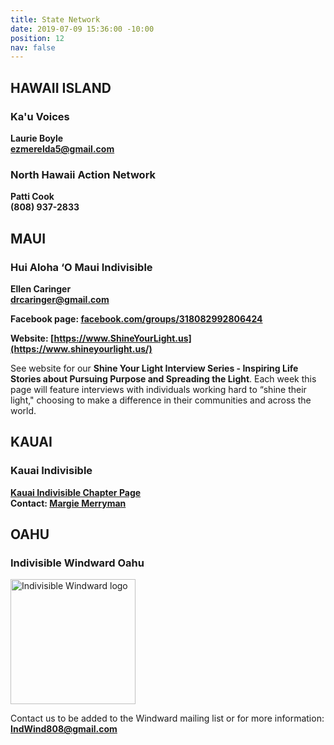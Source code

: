 ```yaml
---
title: State Network
date: 2019-07-09 15:36:00 -10:00
position: 12
nav: false
---
```


## **HAWAII ISLAND**

### **Ka'u Voices**

**Laurie Boyle**<br />
**[ezmerelda5@gmail.com](mailto:ezmeralda5@gmail.com)**

### **North Hawaii Action Network**

**Patti Cook**<br />
**(808) 937-2833**

## **MAUI**

### **Hui Aloha ‘O Maui Indivisible**

**Ellen Caringer**<br /> **[drcaringer@gmail.com](mailto:ezmeralda5@gmail.com)**

**Facebook page: [facebook.com/groups/318082992806424](https://www.facebook.com/groups/318082992806424)**

**Website: [https://www.ShineYourLight.us](https://www.shineyourlight.us/)**

See website for our **Shine Your Light Interview Series - Inspiring Life Stories about Pursuing Purpose and Spreading the Light**. Each week this page will feature interviews with individuals working hard to “shine their light," choosing to make a difference in their communities and across the world.

## **KAUAI**

### **Kauai Indivisible**

**[Kauai Indivisible Chapter Page](/chapters/kauai)**  
**Contact: [Margie Merryman](mailto:indivisiblekauai1@gmail.com)**

## **OAHU**

### **Indivisible Windward Oahu**

<img src="/uploads/2019-Ind-Wind.jpg" alt="Indivisible Windward logo" width="200px" />

Contact us to be added to the Windward mailing list or for more information: **[IndWind808@gmail.com](mailto:IndWind808@gmail.com)**
